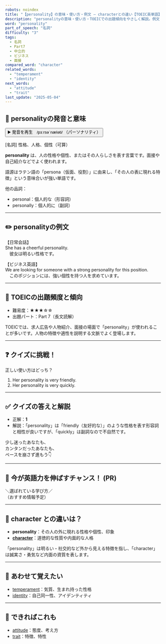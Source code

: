 ```yaml
---
robots: noindex
title: "【personality】の意味・使い方・例文 ― characterとの違い【TOEIC英単語】"
description: "personalityの意味・使い方・TOEICでの出題傾向をやさしく解説。例文・クイズ付きでcharacterとの違いもわかりやすく学べます。"
word: "personality"
part_of_speech: "名詞"
difficulty: "3"
tags:
  - 名詞
  - Part7
  - 中立的
  - ビジネス
  - 面接
compared_word: "character"
related_words:
  - "temperament"
  - "identity"
next_words:
  - "attitude"
  - "trait"
last_update: "2025-05-04"
---
```


## 🔰 personalityの発音と意味

<button class="play-audio" onclick="playTTS('personality')">
  <span class="play-audio-main">
    ▶️ 発音を再生　/pɜːrsəˈnæləti/
  </span>
  <span class="play-audio-sub">
    （パーソナリティ）
  </span>
</button>

[名詞] 性格、人格、個性（可算）

**personality** は、人の性格や個性、またはその人らしさを表す言葉です。面接や自己紹介などでよく使われます。

語源はラテン語の「persona（仮面、役割）」に由来し、「その人の表に現れる特徴」という意味合いが強い単語です。

他の品詞：  
- personal：個人的な（形容詞）
- personally：個人的に（副詞）

---

## ✏️ personalityの例文

【日常会話】  
She has a cheerful personality.  
　彼女は明るい性格です。

【ビジネス英語】  
We are looking for someone with a strong personality for this position.  
　このポジションには、強い個性を持つ人を求めています。

---

## 🎯 TOEICの出題頻度と傾向

- 難易度：★★★☆☆
- 出題パート：Part 7（長文読解）

TOEICでは、求人広告や人物紹介、面接の場面で「personality」が使われることが多いです。人物の特徴や適性を説明する文脈でよく登場します。

---

## ❓ クイズに挑戦！

正しい使い方はどっち？

1. Her personality is very friendly.  
2. Her personality is very quickly.

---

## ✅ クイズの答えと解説

- 正解：**1**
- 解説：「personality」は「friendly（友好的な）」のような性格を表す形容詞と相性が良いですが、「quickly」は副詞なので不自然です。

少し迷ったあなたも、  
カンタンだったあなたも、  
ペースを崩さず進もう👇️

---

## 🚀 今が英語力を伸ばすチャンス！ (PR)

<div class="info-center">
＼選ばれている学び方／<br>  
（おすすめ情報予定）
</div>

---

## 🤔  character との違いは？

- **personality**：その人の外に現れる性格や個性、印象
- **[character](/character)**：道徳的な性質や内面的な人格

「personality」は明るい・社交的など外から見える特徴を指し、「character」は誠実さ・勇気など内面の資質を表します。

---

## 🧩 あわせて覚えたい

- [temperament](/temperament)：気質、生まれ持った性格
- [identity](/identity)：自己同一性、アイデンティティ

---

## 📖 できればこれも

- [attitude](/attitude)：態度、考え方
- [trait](/trait)：特徴、特性

<!-- cvid: aid18_bid31 -->
